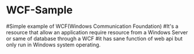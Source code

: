 # WCF-Sample
#Simple example of WCF(Windows Communication Foundation)
#It's a resource that allow an application require resource from a Windows Server or same of database through a WCF
#it has sane function of web api but only run in Windows system operating.
